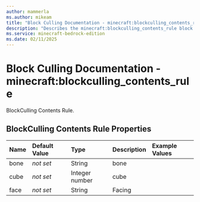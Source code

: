 ```yaml
---
author: mammerla
ms.author: mikeam
title: "Block Culling Documentation - minecraft:blockculling_contents_rule"
description: "Describes the minecraft:blockculling_contents_rule block culling"
ms.service: minecraft-bedrock-edition
ms.date: 02/11/2025 
---
```


# Block Culling Documentation - minecraft:blockculling_contents_rule

BlockCulling Contents Rule.


## BlockCulling Contents Rule Properties

|Name       |Default Value |Type |Description |Example Values |
|:----------|:-------------|:----|:-----------|:------------- |
| bone | *not set* | String | bone |  | 
| cube | *not set* | Integer number | cube |  | 
| face | *not set* | String | Facing |  | 